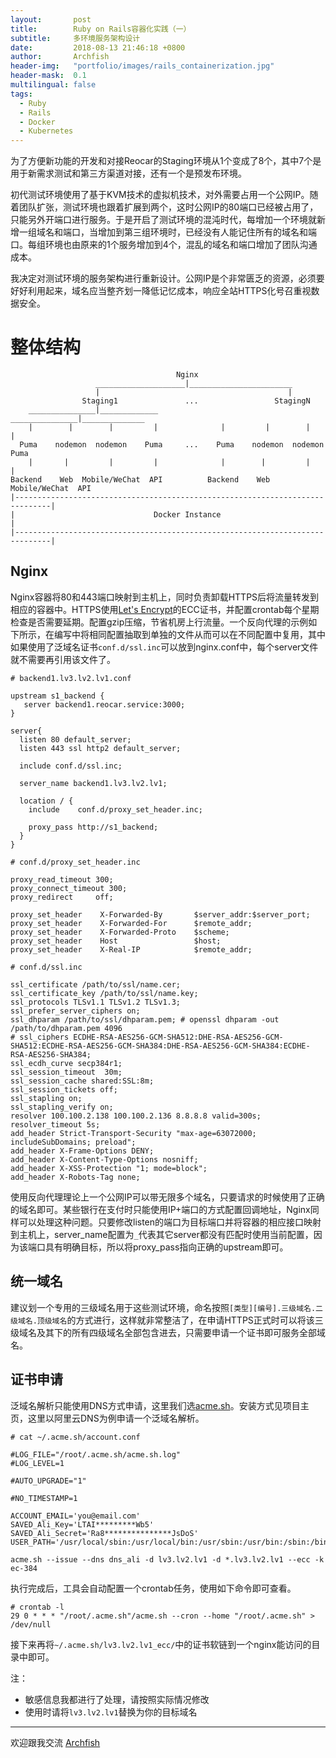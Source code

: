 ```yaml
---
layout:       post
title:        Ruby on Rails容器化实践（一）
subtitle:     多环境服务架构设计
date:         2018-08-13 21:46:18 +0800
author:       Archfish
header-img:   "portfolio/images/rails_containerization.jpg"
header-mask:  0.1
multilingual: false
tags:
  - Ruby
  - Rails
  - Docker
  - Kubernetes
---
```


为了方便新功能的开发和对接Reocar的Staging环境从1个变成了8个，其中7个是用于新需求测试和第三方渠道对接，还有一个是预发布环境。

初代测试环境使用了基于KVM技术的虚拟机技术，对外需要占用一个公网IP。随着团队扩张，测试环境也跟着扩展到两个，这时公网IP的80端口已经被占用了，只能另外开端口进行服务。于是开启了测试环境的混沌时代，每增加一个环境就新增一组域名和端口，当增加到第三组环境时，已经没有人能记住所有的域名和端口。每组环境也由原来的1个服务增加到4个，混乱的域名和端口增加了团队沟通成本。

我决定对测试环境的服务架构进行重新设计。公网IP是个非常匮乏的资源，必须要好好利用起来，域名应当整齐划一降低记忆成本，响应全站HTTPS化号召重视数据安全。

# 整体结构

```
                                     Nginx
                   ____________________|_______________________
                   |                                          |
                Staging1               ...                 StagingN
    _______________|_____________              _______________|______________
    |        |        |         |              |         |        |         |
  Puma    nodemon  nodemon    Puma     ...    Puma    nodemon  nodemon     Puma
    |       |         |         |              |        |         |         |
Backend    Web  Mobile/WeChat  API          Backend    Web  Mobile/WeChat  API
|------------------------------------------------------------------------------|
|                               Docker Instance                                |
|------------------------------------------------------------------------------|
```

## Nginx

Nginx容器将80和443端口映射到主机上，同时负责卸载HTTPS后将流量转发到相应的容器中。HTTPS使用[Let's Encrypt][1]的ECC证书，并配置crontab每个星期检查是否需要延期。配置gzip压缩，节省机房上行流量。一个反向代理的示例如下所示，在编写中将相同配置抽取到单独的文件从而可以在不同配置中复用，其中如果使用了泛域名证书`conf.d/ssl.inc`可以放到nginx.conf中，每个server文件就不需要再引用该文件了。

```nginx
# backend1.lv3.lv2.lv1.conf

upstream s1_backend {
   server backend1.reocar.service:3000;
}

server{
  listen 80 default_server;
  listen 443 ssl http2 default_server;

  include conf.d/ssl.inc;

  server_name backend1.lv3.lv2.lv1;

  location / {
    include    conf.d/proxy_set_header.inc;

    proxy_pass http://s1_backend;
  }
}
```

```nginx
# conf.d/proxy_set_header.inc

proxy_read_timeout 300;
proxy_connect_timeout 300;
proxy_redirect     off;

proxy_set_header    X-Forwarded-By       $server_addr:$server_port;
proxy_set_header    X-Forwarded-For      $remote_addr;
proxy_set_header    X-Forwarded-Proto    $scheme;
proxy_set_header    Host                 $host;
proxy_set_header    X-Real-IP            $remote_addr;
```

```nginx
# conf.d/ssl.inc

ssl_certificate /path/to/ssl/name.cer;
ssl_certificate_key /path/to/ssl/name.key;
ssl_protocols TLSv1.1 TLSv1.2 TLSv1.3;
ssl_prefer_server_ciphers on;
ssl_dhparam /path/to/ssl/dhparam.pem; # openssl dhparam -out /path/to/dhparam.pem 4096
# ssl_ciphers ECDHE-RSA-AES256-GCM-SHA512:DHE-RSA-AES256-GCM-SHA512:ECDHE-RSA-AES256-GCM-SHA384:DHE-RSA-AES256-GCM-SHA384:ECDHE-RSA-AES256-SHA384;
ssl_ecdh_curve secp384r1;
ssl_session_timeout  30m;
ssl_session_cache shared:SSL:8m;
ssl_session_tickets off;
ssl_stapling on;
ssl_stapling_verify on;
resolver 100.100.2.138 100.100.2.136 8.8.8.8 valid=300s;
resolver_timeout 5s;
add_header Strict-Transport-Security "max-age=63072000; includeSubDomains; preload";
add_header X-Frame-Options DENY;
add_header X-Content-Type-Options nosniff;
add_header X-XSS-Protection "1; mode=block";
add_header X-Robots-Tag none;
```

使用反向代理理论上一个公网IP可以带无限多个域名，只要请求的时候使用了正确的域名即可。某些银行在支付时只能使用IP+端口的方式配置回调地址，Nginx同样可以处理这种问题。只要修改listen的端口为目标端口并将容器的相应接口映射到主机上，server_name配置为`_`代表其它server都没有匹配时使用当前配置，因为该端口具有明确目标，所以将proxy_pass指向正确的upstream即可。

## 统一域名

建议划一个专用的三级域名用于这些测试环境，命名按照`[类型][编号].三级域名.二级域名.顶级域名`的方式进行，这样就非常整洁了，在申请HTTPS正式时可以将该三级域名及其下的所有四级域名全部包含进去，只需要申请一个证书即可服务全部域名。

## 证书申请

泛域名解析只能使用DNS方式申请，这里我们选[acme.sh][2]。安装方式见项目主页，这里以阿里云DNS为例申请一个泛域名解析。

```shell
# cat ~/.acme.sh/account.conf

#LOG_FILE="/root/.acme.sh/acme.sh.log"
#LOG_LEVEL=1

#AUTO_UPGRADE="1"

#NO_TIMESTAMP=1

ACCOUNT_EMAIL='you@email.com'
SAVED_Ali_Key='LTAI*********Wb5'
SAVED_Ali_Secret='Ra8***************JsDoS'
USER_PATH='/usr/local/sbin:/usr/local/bin:/usr/sbin:/usr/bin:/sbin:/bin'
```

```shell
acme.sh --issue --dns dns_ali -d lv3.lv2.lv1 -d *.lv3.lv2.lv1 --ecc -k ec-384
```

执行完成后，工具会自动配置一个crontab任务，使用如下命令即可查看。

```log
# crontab -l
29 0 * * * "/root/.acme.sh"/acme.sh --cron --home "/root/.acme.sh" > /dev/null
```

接下来再将`~/.acme.sh/lv3.lv2.lv1_ecc/`中的证书软链到一个nginx能访问的目录中即可。

注：

- 敏感信息我都进行了处理，请按照实际情况修改
- 使用时请将`lv3.lv2.lv1`替换为你的目标域名

- - -

欢迎跟我交流 [Archfish][0]

[0]: https://github.com/archfish/archfish "archfish blog"
[1]: https://letsencrypt.org "Let's Encrypt - Free SSL/TLS Certificates"
[2]: https://github.com/Neilpang/acme.sh "An ACME Shell script"
